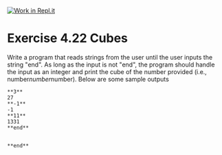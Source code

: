 [![Work in Repl.it](https://classroom.github.com/assets/work-in-replit-14baed9a392b3a25080506f3b7b6d57f295ec2978f6f33ec97e36a161684cbe9.svg)](https://classroom.github.com/online_ide?assignment_repo_id=4838336&assignment_repo_type=AssignmentRepo)
# Exercise 4.22 Cubes

Write a program that reads strings from the user until the user inputs the string "end". As long as the input is not "end", the program should handle the input as an integer and print the cube of the number provided (i.e., number*number*number). Below are some sample outputs

```plaintext
**3**
27
**-1**
-1
**11**
1331
**end**
```

```plaintext

**end**

```
